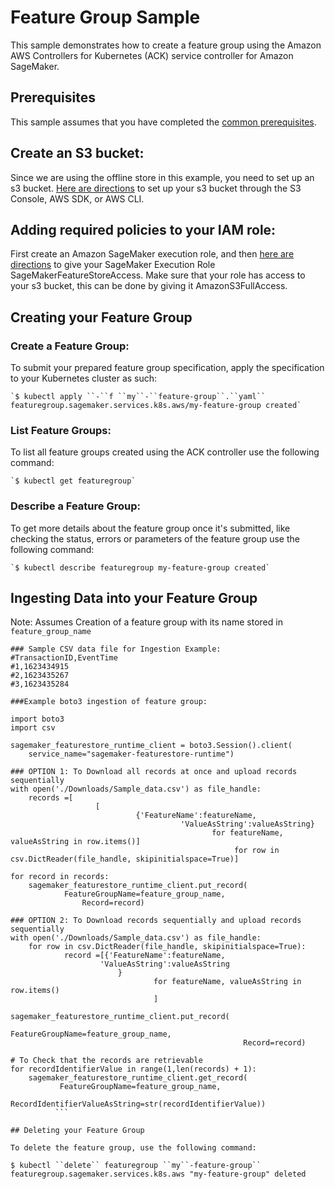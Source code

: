 # Feature Group Sample

This sample demonstrates how to create a feature group using the Amazon AWS Controllers for Kubernetes (ACK) service controller for Amazon SageMaker.

## Prerequisites

This sample assumes that you have completed the [common prerequisites](https://github.com/aws-controllers-k8s/sagemaker-controller/blob/main/samples/README.md).

## Create an S3 bucket:

Since we are using the offline store in this example, you need to set up an s3 bucket. [Here are directions](https://docs.aws.amazon.com/AmazonS3/latest/userguide/create-bucket-overview.html) to set up your s3 bucket through the S3 Console, AWS SDK, or AWS CLI.

## Adding required policies to your IAM role:

First create an Amazon SageMaker execution role, and then [here are directions](https://docs.aws.amazon.com/sagemaker/latest/dg/feature-store-adding-policies.html) to give your SageMaker Execution Role SageMakerFeatureStoreAccess. Make sure that your role has access to your s3 bucket, this can be done by giving it AmazonS3FullAccess.

## Creating your Feature Group

### Create a Feature Group:

To submit your prepared feature group specification, apply the specification to your Kubernetes cluster as such:


```
`$ kubectl apply ``-``f ``my``-``feature-group``.``yaml``
featuregroup.sagemaker.services.k8s.aws/my-feature-group created`
```

### List Feature Groups:

To list all feature groups created using the ACK controller use the following command:


```
`$ kubectl get featuregroup`
```

### Describe a Feature Group:

To get more details about the feature group once it's submitted, like checking the status, errors or parameters of the feature group use the following command:


```
`$ kubectl describe featuregroup my-feature-group created`
```

## Ingesting Data into your Feature Group

Note: Assumes Creation of a feature group with its name stored in `feature_group_name`

```
### Sample CSV data file for Ingestion Example:
#TransactionID,EventTime
#1,1623434915
#2,1623435267
#3,1623435284

###Example boto3 ingestion of feature group:

import boto3
import csv

sagemaker_featurestore_runtime_client = boto3.Session().client(
    service_name="sagemaker-featurestore-runtime")

### OPTION 1: To Download all records at once and upload records sequentially
with open('./Downloads/Sample_data.csv') as file_handle:
    records =[
                   [
		                    {'FeatureName':featureName,
				                      'ValueAsString':valueAsString}
						                     for featureName, valueAsString in row.items()]
								                  for row in csv.DictReader(file_handle, skipinitialspace=True)]

for record in records:
    sagemaker_featurestore_runtime_client.put_record(
            FeatureGroupName=feature_group_name,
	            Record=record)

### OPTION 2: To Download records sequentially and upload records sequentially
with open('./Downloads/Sample_data.csv') as file_handle:
    for row in csv.DictReader(file_handle, skipinitialspace=True):
            record =[{'FeatureName':featureName,
	                'ValueAsString':valueAsString
			            }
				                for featureName, valueAsString in row.items()
						        ]
							        sagemaker_featurestore_runtime_client.put_record(
								            FeatureGroupName=feature_group_name,
									                Record=record)

# To Check that the records are retrievable
for recordIdentifierValue in range(1,len(records) + 1):
    sagemaker_featurestore_runtime_client.get_record(
           FeatureGroupName=feature_group_name,
	          RecordIdentifierValueAsString=str(recordIdentifierValue))
		  ```

## Deleting your Feature Group

To delete the feature group, use the following command:

```
`$ kubectl ``delete`` featuregroup ``my``-feature-group``
featuregroup.sagemaker.services.k8s.aws "my-feature-group" deleted
`
```

